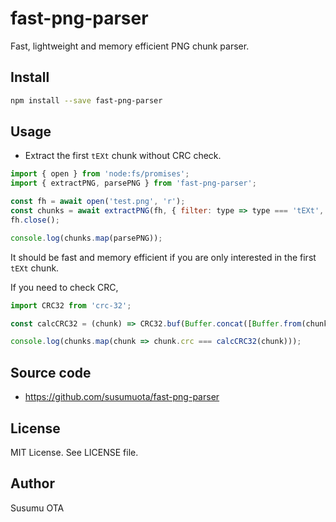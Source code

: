 # fast-png-parser

Fast, lightweight and memory efficient PNG chunk parser.

## Install

```sh
npm install --save fast-png-parser
```

## Usage

- Extract the first `tEXt` chunk without CRC check.

```javascript
import { open } from 'node:fs/promises';
import { extractPNG, parsePNG } from 'fast-png-parser';

const fh = await open('test.png', 'r');
const chunks = await extractPNG(fh, { filter: type => type === 'tEXt', maxChunks: 1 });
fh.close();

console.log(chunks.map(parsePNG));
```

It should be fast and memory efficient if you are only interested in the first `tEXt` chunk.

If you need to check CRC,

```javascript
import CRC32 from 'crc-32';

const calcCRC32 = (chunk) => CRC32.buf(Buffer.concat([Buffer.from(chunk.type), chunk.data]));

console.log(chunks.map(chunk => chunk.crc === calcCRC32(chunk)));
```

## Source code

- https://github.com/susumuota/fast-png-parser

## License

MIT License. See LICENSE file.

## Author

Susumu OTA
